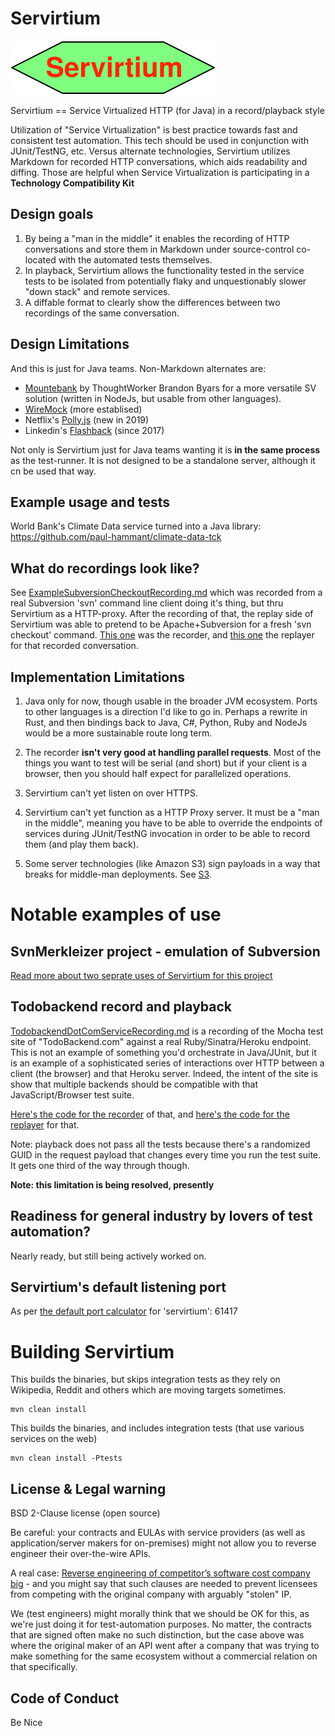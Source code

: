 # Servirtium

![](Servirtium.svg?raw=true&sanitize=true)

Servirtium == Service Virtualized HTTP (for Java) in a record/playback style

Utilization of "Service Virtualization" is best practice towards fast and 
consistent test automation. This tech should be used in conjunction with 
JUnit/TestNG, etc.  Versus alternate technologies, Servirtium utilizes Markdown
for recorded HTTP conversations, which aids readability and diffing. Those are
helpful when Service Virtualization is participating in a **Technology Compatibility Kit**

## Design goals 

1. By being a "man in the middle" it enables the recording of HTTP conversations and store them in Markdown under 
source-control co-located with the automated tests themselves. 
2. In playback, Servirtium allows the functionality tested in the service tests to be isolated from potentially flaky 
and unquestionably slower "down stack" and remote services.
3. A diffable format to clearly show the differences between two recordings of the same conversation.

## Design Limitations

And this is just for Java teams. Non-Markdown alternates are: 

* [Mountebank](http://mbtest.org) by ThoughtWorker Brandon Byars for a more versatile SV solution (written in NodeJs, but usable 
from other languages).
* [WireMock](http://wiremock.org/) (more establised)
* Netflix's [Polly.js](https://github.com/Netflix/pollyjs/) (new in 2019)
* Linkedin's [Flashback](https://github.com/linkedin/flashback) (since 2017)

Not only is Servirtium just for Java teams wanting it is **in the same process** as the test-runner. It is not designed to be a 
standalone server, although it cn be used that way.

## Example usage and tests

World Bank's Climate Data service turned into a Java library: https://github.com/paul-hammant/climate-data-tck

## What do recordings look like?

See [ExampleSubversionCheckoutRecording.md](https://github.com/paul-hammant/servirtium/blob/master/src/test/resources/ExampleSubversionCheckoutRecording.md) 
which was recorded from a real Subversion 'svn' command line client doing it's thing, but 
thru Servirtium as a HTTP-proxy. After the recording of that, the replay side of Servirtium was able 
to pretend to be Apache+Subversion for a fresh 'svn checkout' command. 
[This one](https://github.com/paul-hammant/servirtium/blob/master/src/test/java/com/paulhammant/servirtium/SubversionCheckoutRecorderMain.java) 
was the recorder, and [this one](https://github.com/paul-hammant/servirtium/blob/master/src/test/java/com/paulhammant/servirtium/SubversionCheckoutReplayerMain.java) 
the replayer for that recorded conversation.

## Implementation Limitations

1. Java only for now, though usable in the broader JVM ecosystem. Ports to other languages 
is a direction I'd like to go in. Perhaps a rewrite in Rust, and then bindings back to Java, C#, 
Python, Ruby and NodeJs would be a more sustainable route long term.

2. The recorder **isn't very good at handling parallel requests**. Most of the 
things you want to test will be serial (and  short) but if your client is a browser, 
then you should half expect for parallelized operations.

3. Servirtium can't yet listen on over HTTPS.

4. Servirtium can't yet function as a HTTP Proxy server. It must be a "man in the middle", 
meaning you have to be able to override the endpoints of services during JUnit/TestNG invocation 
in order to be able to record them (and play them back).
 
5. Some server technologies (like Amazon S3) sign payloads in a way that breaks for middle-man 
deployments. See [S3](https://github.com/paul-hammant/servirtium/wiki/S3).
 
# Notable examples of use

## SvnMerkleizer project - emulation of Subversion

[Read more about two seprate uses of Servirtium for this project](docs/SvnMerkleizer_More_Info.md)

## Todobackend record and playback

[TodobackendDotComServiceRecording.md](https://github.com/paul-hammant/servirtium/blob/master/src/test/resources/TodobackendDotComServiceRecording.md) 
is a recording of the Mocha test site of "TodoBackend.com" against a real Ruby/Sinatra/Heroku 
endpoint. This is not an example of something you'd orchestrate in Java/JUnit, but it is 
an example of a sophisticated series of interactions over HTTP between a client (the browser) 
and that Heroku server. Indeed, the intent of the site is show that multiple backends should be
compatible with that JavaScript/Browser test suite.

[Here's the code for the recorder](https://github.com/paul-hammant/servirtium/blob/master/src/test/java/com/paulhammant/servirtium/SubversionCheckoutRecorderMain.java) 
of that, and [here's the code for the replayer](https://github.com/paul-hammant/servirtium/blob/master/src/test/java/com/paulhammant/servirtium/SubversionCheckoutReplayerMain.java)
for that.  

Note: playback does not pass all the tests because there's a randomized GUID in the request 
payload that changes every time you run the test suite. It gets one third of the way through though.

**Note: this limitation is being resolved, presently**

## Readiness for general industry by lovers of test automation?

Nearly ready, but still being actively worked on.

## Servirtium's default listening port

As per [the default port calculator](https://paul-hammant.github.io/default-port-calculator/#servirtium)  for 'servirtium': 61417 

# Building Servirtium

This builds the binaries, but skips integration tests as they rely on Wikipedia, Reddit 
and others which are moving targets sometimes.

```
mvn clean install
```

This builds the binaries, and includes integration tests (that use various services on the web)

```
mvn clean install -Ptests
```

## License & Legal warning

BSD 2-Clause license (open source)

Be careful: your contracts and EULAs with service providers 
(as well as application/server makers for on-premises) might not allow you to 
reverse engineer their over-the-wire APIs.  

A real case: [Reverse engineering of competitor’s software cost company big](http://blog.internetcases.com/2017/10/24/reverse-engineering-of-competitors-software-cost-company-big/) - and you might say that such clauses are needed to prevent licensees from competing with the original company with arguably "stolen" IP. 

We (test engineers) might morally think that we should be OK for this, as we're just doing it for 
test-automation purposes. No matter, the contracts that are signed often make no such distinction, but 
the case above was where the original maker of an API went after a company that was trying to make 
something for the same ecosystem without a commercial relation on that specifically.

## Code of Conduct

Be Nice